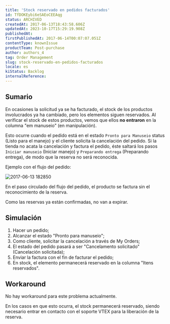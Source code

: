 ```yaml
---
title: 'Stock reservado en pedidos facturados'
id: TfDOKEybi6eSAEoCEEAqg
status: ARCHIVED
createdAt: 2017-06-13T18:43:58.606Z
updatedAt: 2023-10-17T15:29:19.908Z
publishedAt: 
firstPublishedAt: 2017-06-14T00:07:07.051Z
contentType: knownIssue
productTeam: Post-purchase
author: authors_4
tag: Order Management
slug: stock-reservado-en-pedidos-facturados
locale: es
kiStatus: Backlog
internalReference: 
---
```


## Sumario

En ocasiones la solicitud ya se ha facturado, el stock de los productos involucrados ya ha cambiado, pero los elementos siguen reservados. Al verificar el stock de estos productos, vemos que ellos **no entraron** en la columna "em manuseio" (en manipulación).

Esto ocurre cuando el pedido está en el estado `Pronto para Manuseio` status (Listo para el manejo) y el cliente solicita la cancelación del pedido. Si la tienda no acata la cancelación y factura el pedido, éste saltará los pasos `Iniciar manuseio` (Iniciar manejo) y `Preparando entrega` (Preparando entrega), de modo que la reserva no será reconocida.

Ejemplo con el flujo del pedido:

![2017-06-13 182850](https://images.contentful.com/alneenqid6w5/5Skd8YsCcMIicCcEGyoqwG/1a1a839dc36cdb9f818240b68817de3e/2017-06-13_182850.jpg)

En el paso circulado del flujo del pedido, el producto se factura sin el reconocimiento de la reserva.

Como las reservas ya están confirmadas, no van a expirar.

## Simulación

1. Hacer un pedido;
2. Alcanzar el estado "Pronto para manuseio";
3. Como cliente, solicitar la cancelación a través de My Orders;
4. El estado del pedido pasará a ser "Cancelamento solicitado" (Cancelación solicitada);
5. Enviar la factura con el fin de facturar el pedido;
6. En stock, el elemento permanecerá reservado en la columna "Itens reservados".

## Workaround

No hay workaround para este problema actualmente.

En los casos en que esto ocurra, el stock permanecerá reservado, siendo necesario entrar en contacto con el soporte VTEX para la liberación de la reserva.

